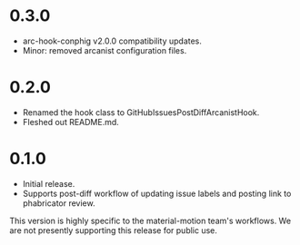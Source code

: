 # 0.3.0

- arc-hook-conphig v2.0.0 compatibility updates.
- Minor: removed arcanist configuration files.

# 0.2.0

- Renamed the hook class to GitHubIssuesPostDiffArcanistHook.
- Fleshed out README.md.

# 0.1.0

- Initial release.
- Supports post-diff workflow of updating issue labels and posting link to phabricator review.

This version is highly specific to the material-motion team's workflows. We are not presently
supporting this release for public use.
